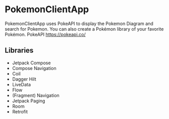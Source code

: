 # PokemonClientApp

PokemonClientApp uses PokeAPI to display the Pokemon Diagram and search for Pokemon. You can also create a Pokémon library of your favorite Pokémon.
PokeAPI https://pokeapi.co/

## Libraries

* Jetpack Compose
* Compose Navigation
* Coil
* Dagger Hilt
* LiveData
* Flow
* (Fragment) Navigation
* Jetpack Paging
* Room
* Retrofit
